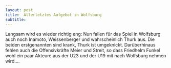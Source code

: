 ```yaml
---
layout: post
title:  Allerletztes Aufgebot in Wolfsburg
subtitle:  
---
```


Langsam wird es wieder richtig eng: Nun fallen für das Spiel in Wolfsburg auch noch Inamoto, Weissenberger und wahrscheinlich Thurk aus. Die beiden erstgenannten sind krank, Thurk ist umgeknickt. Darüberhinaus fehlen auch die Offensivkräfte Meier und Streit, so dass Friedhelm Funkel wohl ein paar Akteure aus der U23 und der U19 mit nach Wolfsburg nehmen wird....


